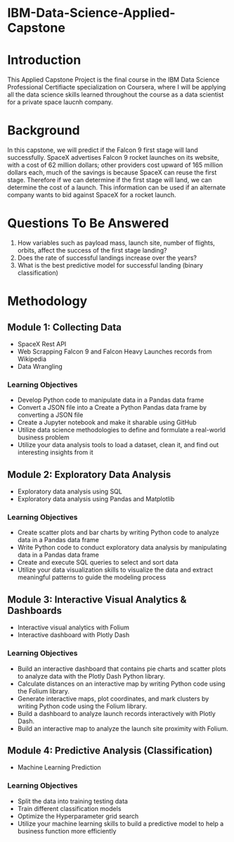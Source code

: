 # IBM-Data-Science-Applied-Capstone

# Introduction
This Applied Capstone Project is the final course in the IBM Data Science Professional Certifiacte specialization on Coursera, where I will be applying all the data science skills learned throughout the course as a data scientist for a private space laucnh company.

# Background
In this capstone, we will predict if the Falcon 9 first stage will land successfully. SpaceX advertises Falcon 9 rocket launches on its website, with a cost of 62 million dollars; other providers cost upward of 165 million dollars each, much of the savings is because SpaceX can reuse the first stage. Therefore if we can determine if the first stage will land, we can determine the cost of a launch. This information can be used if an alternate company wants to bid against SpaceX for a rocket launch.

# Questions To Be Answered
1. How variables such as payload mass, launch site, number of flights, orbits, affect the success of the first stage landing?
2. Does the rate of successful landings increase over the years?
3. What is the best predictive model for successful landing (binary classification)

# Methodology

## Module 1: Collecting Data
- SpaceX Rest API
- Web Scrapping Falcon 9 and Falcon Heavy Launches records from Wikipedia
- Data Wrangling
### Learning Objectives
- Develop Python code to manipulate data in a Pandas data frame
- Convert a JSON file into a Create a Python Pandas data frame by converting a JSON file
- Create a Jupyter notebook and make it sharable using GitHub
- Utilize data science methodologies to define and formulate a real-world business problem
- Utilize your data analysis tools to load a dataset, clean it, and find out interesting insights from it

## Module 2: Exploratory Data Analysis
- Exploratory data analysis using SQL
- Exploratory data analysis using Pandas and Matplotlib
### Learning Objectives
- Create scatter plots and bar charts by writing Python code to analyze data in a Pandas data frame
- Write Python code to conduct exploratory data analysis by manipulating data in a Pandas data frame
- Create and execute SQL queries to select and sort data
- Utilize your data visualization skills to visualize the data and extract meaningful patterns to guide the modeling process

## Module 3: Interactive Visual Analytics & Dashboards
- Interactive visual analytics with Folium
- Interactive dashboard with Plotly Dash
### Learning Objectives
- Build an interactive dashboard that contains pie charts and scatter plots to analyze data with the Plotly Dash Python library.
- Calculate distances on an interactive map by writing Python code using the Folium library.
- Generate interactive maps, plot coordinates, and mark clusters by writing Python code using the Folium library.
- Build a dashboard to analyze launch records interactively with Plotly Dash.
- Build an interactive map to analyze the launch site proximity with Folium.

## Module 4: Predictive Analysis (Classification)
- Machine Learning Prediction
### Learning Objectives
- Split the data into training testing data
- Train different classification models
- Optimize the Hyperparameter grid search
- Utilize your machine learning skills to build a predictive model to help a business function more efficiently
